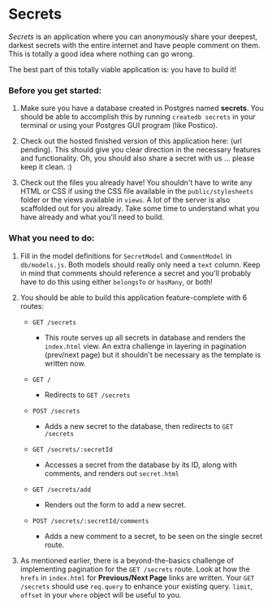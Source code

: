 # Secrets

_Secrets_ is an application where you can anonymously share your deepest, 
darkest secrets with the entire internet and have people comment on them.
This is totally a good idea where nothing can go wrong.

The best part of this totally viable application is: you have to build it!

### Before you get started:

1. Make sure you have a database created in Postgres named **secrets**.
 You should be able to accomplish this by running `createdb secrets` in
 your terminal or using your Postgres GUI program (like Postico).
 
2. Check out the hosted finished version of this application here: (url pending).
  This should give you clear direction in the necessary features and functionality.
  Oh, you should also share a secret with us ... please keep it clean. :)
  
3. Check out the files you already have! You shouldn't have to write any HTML or
  CSS if using the CSS file available in the `public/stylesheets` folder or the views
  available in `views`. A lot of the server is also scaffolded out for you already. Take
  some time to understand what you have already and what you'll need to build.
  
### What you need to do:

1. Fill in the model definitions for `SecretModel` and `CommentModel` in `db/models.js`.
Both models should really only need a `text` column. Keep in mind that comments should reference a secret and you'll probably have to do this
using either `belongsTo` or `hasMany`, or both!

2. You should be able to build this application feature-complete with 6 routes:
    
    - `GET /secrets`
        - This route serves up all secrets in database and renders the `index.html` view.
          An extra challenge in layering in pagination (prev/next page) but it shouldn't
          be necessary as the template is written now.
          
    - `GET /`
        - Redirects to `GET /secrets`
        
    - `POST /secrets`
        - Adds a new secret to the database, then redirects to `GET /secrets`
        
    - `GET /secrets/:secretId`
        - Accesses a secret from the database by its ID, along with comments,
          and renders out `secret.html`
          
    - `GET /secrets/add`
        - Renders out the form to add a new secret.
        
    - `POST /secrets/:secretId/comments`
        - Adds a new comment to a secret, to be seen on the single secret route.
        
3. As mentioned earlier, there is a beyond-the-basics challenge of implementing pagination for
    the `GET /secrets` route. Look at how the `hrefs` in `index.html` for **Previous/Next Page**
    links are written. Your `GET /secrets` should use `req.query` to enhance your existing query.
    `limit`, `offset` in your `where` object will be useful to you.
